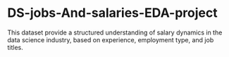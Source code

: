 # DS-jobs-And-salaries-EDA-project
This dataset provide a structured understanding of salary dynamics in the data science industry, based on experience, employment type, and job titles.
